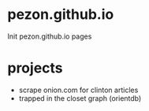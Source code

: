 # pezon.github.io
Init pezon.github.io pages

# projects
- scrape onion.com for clinton articles
- trapped in the closet graph (orientdb)
